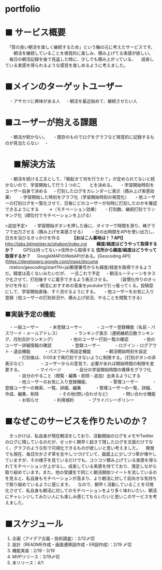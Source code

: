 # portfolio
# ■ サービス概要
　「質の良い朝活を楽しく継続するため」という軸の元に考えたサービスです。
　　朝活を継続していることを視覚的に楽しみ、積み上げてる実感が欲しい。
 　毎日の朝活記録を後で見返した時に、少しでも積み上がっている、
 　成長している実感を得られるような感覚を楽しめるように考えました。

# ■メインのターゲットユーザー
　・アサカツに興味がある人
　・朝活を最近始めて、継続させたい人

# ■ユーザーが抱える課題
　・朝活が続かない。
　・既存のものでログをグラフなど視覚的に記録するものが見当たらない
　・
# 　■解決方法
　・朝活を続ける工夫として、「朝起きて何を行うか？」が定められてないと続かないので、学習開始して行う１つのこ　　とを決める。
　・学習開始時刻をユーザー自身で決める
　・打刻したログをカレンダーに表示（積み上げ実感効果）
　・学習開始した時刻をグラフ化（学習開始時刻の視覚化）
　・他ユーザーの打刻ログを一覧化させて、日毎にどのユーザーが何時に打刻したのかを確認できるようにする
　　→（モチベーション効果）
　・打刻数、継続打刻でランキング化（順位付でモチベーションを上げる）

<追加予定>
　・学習開始ボタンを押した後に、タイマーで時間を測り、棒グラフで出力させる（積み上げを実感させる）
　・日の出時間をAPIを使い出力し、日光を浴びるきっかけを作る
　　　**【おはこん番地は！？API】**
　　　http://labs.bitmeister.jp/ohakon/index.cgi
　　**緯度/経度はどうやって取得するか？**
　　GPSは持ってない→住所から取得する
   **住所から緯度/経度はどうやって取得するか？**
 　 GoogleMAPのWebAPIがある。[Geocoding API](https://developers.google.com/maps/docume  
 　ntation/geocoding/start?hl=ja)郵便番号からも緯度/経度を取得できるようだ。精度は高くないみたいだが、　一旦これで予定
　・朝活ルーティーンをタスク化させて、打刻後すぐに着手できるよう表示させる。
　　（習慣化作りのきっかけを作る）
　・朝活におすすめの音楽をyoutubeで引っ張ってくる。投稿型にして、学習開始直後、すぐ流せるようにする。
　・他ユーザーをお気に入り登録（他ユーザーの打刻状況や、積み上げ状況、やることを閲覧できる）

## ■実装予定の機能
　・一般ユーザー
　　・未登録ユーザー
　　　・ユーザー登録機能（名前・パスワード・メールアドレス）
　　　・ランキング表示（連続継続日数ランキング、月別合計ランキング）
　　　・他のユーザー打刻一覧の確認
　　　・他のユーザー詳細情報の確認
　　
　　・登録ユーザー
　　　・ログイン・ログアウト・退会機能
　　　・パスワード再設定機能
　　　・朝活開始時刻を設定
　　　・打刻後は、0:00まで再打刻できないように制限する。（打刻ボタンの非表示など）
　　　・ユーザーからの意見で、必要があれば開始時間の制限を変更する。
　　　・マイページ
　　　・自分の学習開始時間の推移をグラフ化
　　　・自分のやること（閲覧・編集・削除・追加）出来るようにする
　　　・他ユーザーのお気に入り登録機能、
　　
　　・管理ユーザー
　　　・登録ユーザーの検索、一覧、詳細、編集
　　　・管理ユーザーの一覧、詳細、作成、編集、削除
　　
　　・その他(問い合わせなど)
　　　・問い合わせ機能
　　　・お知らせ
　　　・利用規約
　　　・プライバシーポリシー

# ■なぜこのサービスを作りたいのか？
　きっかけは、私自身が現在朝活をしており、活動開始のログをメモやTwitterのログに残しているのだが、せっかく朝早く起きて残したログを文面だけでなく、グラフのような形で可視化できるものが欲しいと思い考えました。
　開発でも現在、毎日欠かさず草を生やしつづけていて、画面上に少しづつ草が増やしていますが、その様子を見ているだけでも、コツコツ積み上げている実感を得られてモチベーションが上がるし、成長している実感を持てており、満足しながら取り組めています。また、他の受講生で同じく朝活開始ツイートを流しているのを見ると、私自身もモチベーションが高まり、より朝活に対して前向きな気持ちで取り組めているように感じます。
　なので、朝早く活動していることを可視化させて、私自身も朝活に対してのモチベーションをより多く味わいたい、朝活にチャレンジしてみたい人にも楽しみ感じてもらいたいと思いこのサービスを考えました、


# ■スケジュール
  1. 企画（アイデア企画・技術調査）：2/12〆切
  2. 設計（README作成・画面遷移図作成・ER図作成）：2/19 〆切
  3. 機能実装：2/19 - 3/19
  4. MVPリリース：3/19〆切
  5. 本リリース：4/1